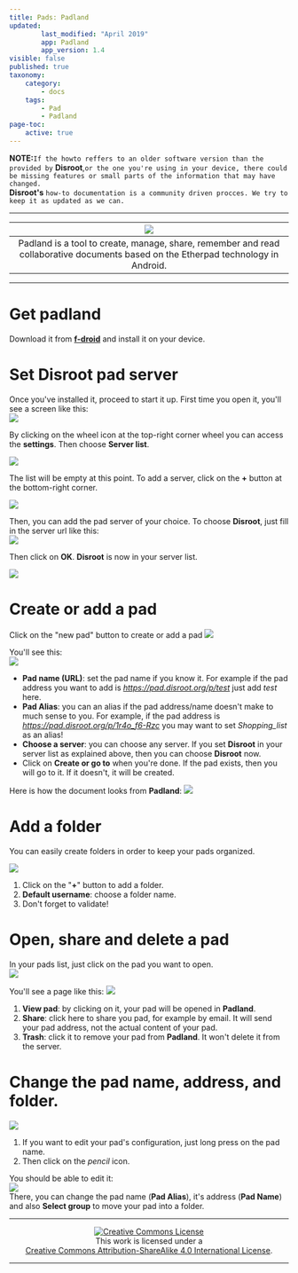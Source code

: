 ```yaml
---
title: Pads: Padland
updated:
        last_modified: "April 2019"
        app: Padland
        app_version: 1.4
visible: false
published: true
taxonomy:
    category:
        - docs
    tags:
        - Pad
        - Padland
page-toc:
    active: true
---
```


**NOTE:**```If the howto reffers to an older software version than the provided by``` **Disroot**,```or the one you're using in your device, there could be missing features or small parts of the information that may have changed.```<br> **Disroot's** ```how-to documentation is a community driven procces. We try to keep it as updated as we can.```

---

|![](/start/icons/padland.png)|
|:--:|
|Padland is a tool to create, manage, share, remember and read collaborative documents based on the Etherpad technology in Android.|

----

# Get padland
Download it from [**f-droid**](https://f-droid.org/) and install it on your device.

# Set Disroot pad server
Once you've installed it,  proceed to start it up. First time you open it, you'll see a screen like this:<br>
![](en/home.png)

By clicking on the wheel icon at the top-right corner wheel you can access  the **settings**. Then choose **Server list**.

![](en/settings.png)

The list will be empty at this point. To add a server, click on the **+** button at the bottom-right corner.

![](en/server_list.png)


Then, you can add the pad server of your choice. To choose **Disroot**, just fill in the server url like this:<br>
![](en/disroot_config.png)<br>

Then click on **OK**. **Disroot** is now in your server list.

![](en/list_disroot.png)

# Create or add a pad
Click on the "new pad"  button to create or add a pad ![](en/create.png)

You'll see  this:<br>
![](en/create_blank.png)
- **Pad name (URL)**: set the pad name if you know it. For example if the pad address you want to add is *https://pad.disroot.org/p/test* just add *test* here.
- **Pad Alias**: you can an alias if the pad address/name doesn't make to much sense to you. For example, if the pad address is *https://pad.disroot.org/p/1r4o_f6-Rzc* you may want to set *Shopping_list* as an alias!
- **Choose a server**: you can choose any server. If you set **Disroot** in your server list as explained above, then you can choose **Disroot** now.
- Click on **Create or go to** when you're done. If the pad exists, then you will go to it. If it doesn't, it will be created.

Here is how the document looks from **Padland**:
![](en/pad.png)

# Add a folder
You can easily create folders in order to keep your pads organized.

![](en/folder.png)
1. Click on the "**+**" button to add a folder.
2. **Default username**: choose a folder name.
3. Don't forget to validate!


# Open, share and delete a pad
In your pads list, just click on the pad you want to open.<br>
![](en/list.png)

You'll see a page like this:
![](en/open.png)
1. **View pad**: by clicking on it, your pad will be opened in **Padland**.
2. **Share**: click here to share you pad, for example by email. It will send your pad address, not the actual content of your pad.
3. **Trash**: click it to remove your pad from **Padland**. It won't delete it from the server.

# Change the pad name, address, and folder.
![](en/edit.png)
1. If you want to edit your pad's configuration, just long press on the pad name.
2. Then click on the *pencil* icon.

You should be able to edit it:<br>
![](en/edit2.png)<br>
There, you can change the pad name (**Pad Alias**), it's address (**Pad Name**) and also **Select group** to move your pad into a folder.

---

 <center><a rel="license" href="http://creativecommons.org/licenses/by- sa/4.0/"><img alt="Creative Commons License" style="border-width:0" src="https://i.creativecommons.org/l/by-sa/4.0/88x31.png" /></a><br />This work is licensed under a <br><a rel="license" href="http://creativecommons.org/licenses/by-sa/4.0/">Creative Commons Attribution-ShareAlike 4.0 International License</a>.</center>

---
